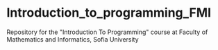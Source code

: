 # Introduction_to_programming_FMI
Repository for the "Introduction To Programming" course at Faculty of Mathematics and Informatics, Sofia University
